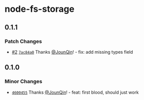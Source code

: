 # node-fs-storage

## 0.1.1

### Patch Changes

- [#2](https://github.com/rx-ts/node-fs-storage/pull/2) [`7ac84a0`](https://github.com/rx-ts/node-fs-storage/commit/7ac84a03dd3f1704a406441f6da5e6782aae3e11) Thanks [@JounQin](https://github.com/JounQin)! - fix: add missing types field

## 0.1.0

### Minor Changes

- [`4600455`](https://github.com/rx-ts/node-fs-storage/commit/4600455bf5da7a6b2f2d73faf48c9f6955c28170) Thanks [@JounQin](https://github.com/JounQin)! - feat: first blood, should just work
